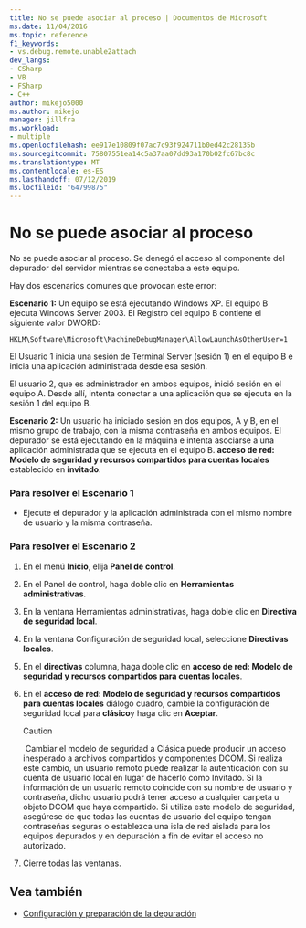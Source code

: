 ```yaml
---
title: No se puede asociar al proceso | Documentos de Microsoft
ms.date: 11/04/2016
ms.topic: reference
f1_keywords:
- vs.debug.remote.unable2attach
dev_langs:
- CSharp
- VB
- FSharp
- C++
author: mikejo5000
ms.author: mikejo
manager: jillfra
ms.workload:
- multiple
ms.openlocfilehash: ee917e10809f07ac7c93f924711b0ed42c28135b
ms.sourcegitcommit: 75807551ea14c5a37aa07dd93a170b02fc67bc8c
ms.translationtype: MT
ms.contentlocale: es-ES
ms.lasthandoff: 07/12/2019
ms.locfileid: "64799875"
---
```

# <a name="unable-to-attach-to-the-process"></a>No se puede asociar al proceso
No se puede asociar al proceso. Se denegó el acceso al componente del depurador del servidor mientras se conectaba a este equipo.

 Hay dos escenarios comunes que provocan este error:

 **Escenario 1:** Un equipo se está ejecutando Windows XP. El equipo B ejecuta Windows Server 2003. El Registro del equipo B contiene el siguiente valor DWORD:

 `HKLM\Software\Microsoft\MachineDebugManager\AllowLaunchAsOtherUser=1`

 El Usuario 1 inicia una sesión de Terminal Server (sesión 1) en el equipo B e inicia una aplicación administrada desde esa sesión.

 El usuario 2, que es administrador en ambos equipos, inició sesión en el equipo A. Desde allí, intenta conectar a una aplicación que se ejecuta en la sesión 1 del equipo B.

 **Escenario 2:** Un usuario ha iniciado sesión en dos equipos, A y B, en el mismo grupo de trabajo, con la misma contraseña en ambos equipos. El depurador se está ejecutando en la máquina e intenta asociarse a una aplicación administrada que se ejecuta en el equipo B. **acceso de red: Modelo de seguridad y recursos compartidos para cuentas locales** establecido en **invitado**.

### <a name="to-solve-scenario-1"></a>Para resolver el Escenario 1

- Ejecute el depurador y la aplicación administrada con el mismo nombre de usuario y la misma contraseña.

### <a name="to-solve-scenario-2"></a>Para resolver el Escenario 2

1. En el menú **Inicio**, elija **Panel de control**.

2. En el Panel de control, haga doble clic en **Herramientas administrativas**.

3. En la ventana Herramientas administrativas, haga doble clic en **Directiva de seguridad local**.

4. En la ventana Configuración de seguridad local, seleccione **Directivas locales**.

5. En el **directivas** columna, haga doble clic en **acceso de red: Modelo de seguridad y recursos compartidos para cuentas locales**.

6. En el **acceso de red: Modelo de seguridad y recursos compartidos para cuentas locales** diálogo cuadro, cambie la configuración de seguridad local para **clásico**y haga clic en **Aceptar**.

    > [!CAUTION]
    >  Cambiar el modelo de seguridad a Clásica puede producir un acceso inesperado a archivos compartidos y componentes DCOM. Si realiza este cambio, un usuario remoto puede realizar la autenticación con su cuenta de usuario local en lugar de hacerlo como Invitado. Si la información de un usuario remoto coincide con su nombre de usuario y contraseña, dicho usuario podrá tener acceso a cualquier carpeta u objeto DCOM que haya compartido. Si utiliza este modelo de seguridad, asegúrese de que todas las cuentas de usuario del equipo tengan contraseñas seguras o establezca una isla de red aislada para los equipos depurados y en depuración a fin de evitar el acceso no autorizado.

7. Cierre todas las ventanas.

## <a name="see-also"></a>Vea también
- [Configuración y preparación de la depuración](../debugger/debugger-settings-and-preparation.md)